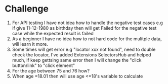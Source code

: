 # Challenge

1. For API testing I have not idea how to handle the negative test cases e.g if give 11-12-1980 as birthday then will get Failed for the negative test case while the expected result is failed
2. As a beginner I have no idea how to not hard code for the mulitple data, will learn it more.
3. Some times will get error e.g "locator xxx not found", need to double check the locator, I've added Extensions SelectorsHub and helped much, if keep gettsing same error then I will change the "click button/link" to "click element"
4. For the age between 75 and 76 how?
5. When age =18.01 then will use age <=18's variable to calculate
